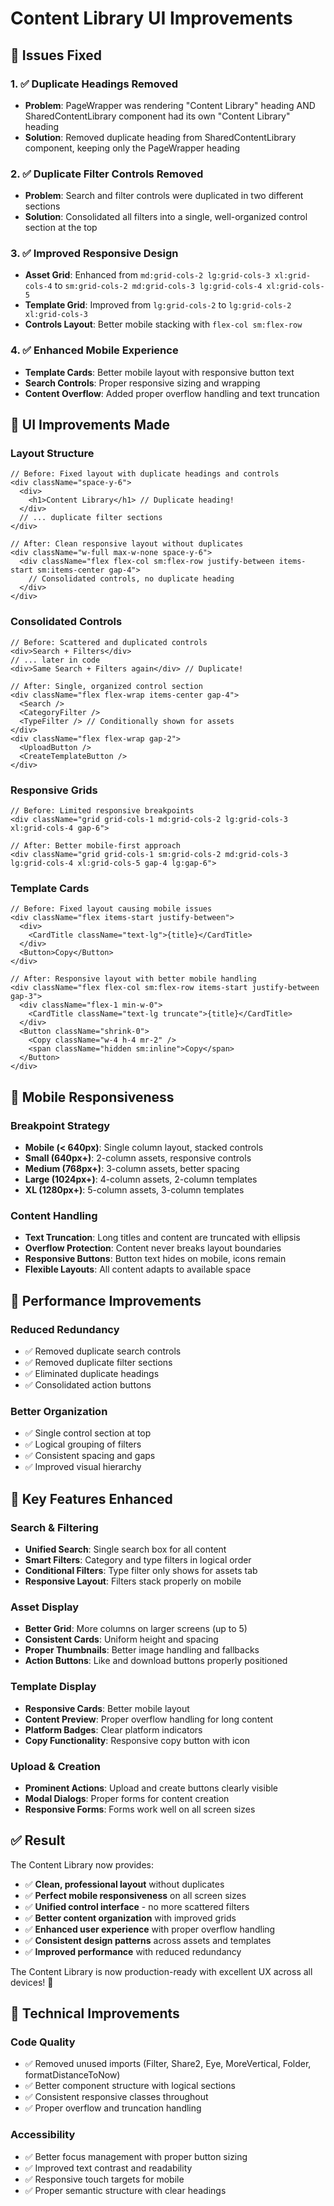 # Content Library UI Improvements

## 🎯 **Issues Fixed**

### **1. ✅ Duplicate Headings Removed**
- **Problem**: PageWrapper was rendering "Content Library" heading AND SharedContentLibrary component had its own "Content Library" heading
- **Solution**: Removed duplicate heading from SharedContentLibrary component, keeping only the PageWrapper heading

### **2. ✅ Duplicate Filter Controls Removed**
- **Problem**: Search and filter controls were duplicated in two different sections
- **Solution**: Consolidated all filters into a single, well-organized control section at the top

### **3. ✅ Improved Responsive Design**
- **Asset Grid**: Enhanced from `md:grid-cols-2 lg:grid-cols-3 xl:grid-cols-4` to `sm:grid-cols-2 md:grid-cols-3 lg:grid-cols-4 xl:grid-cols-5`
- **Template Grid**: Improved from `lg:grid-cols-2` to `lg:grid-cols-2 xl:grid-cols-3`
- **Controls Layout**: Better mobile stacking with `flex-col sm:flex-row`

### **4. ✅ Enhanced Mobile Experience**
- **Template Cards**: Better mobile layout with responsive button text
- **Search Controls**: Proper responsive sizing and wrapping
- **Content Overflow**: Added proper overflow handling and text truncation

## 🎨 **UI Improvements Made**

### **Layout Structure**
```tsx
// Before: Fixed layout with duplicate headings and controls
<div className="space-y-6">
  <div>
    <h1>Content Library</h1> // Duplicate heading!
  </div>
  // ... duplicate filter sections
</div>

// After: Clean responsive layout without duplicates
<div className="w-full max-w-none space-y-6">
  <div className="flex flex-col sm:flex-row justify-between items-start sm:items-center gap-4">
    // Consolidated controls, no duplicate heading
  </div>
</div>
```

### **Consolidated Controls**
```tsx
// Before: Scattered and duplicated controls
<div>Search + Filters</div>
// ... later in code
<div>Same Search + Filters again</div> // Duplicate!

// After: Single, organized control section
<div className="flex flex-wrap items-center gap-4">
  <Search />
  <CategoryFilter />
  <TypeFilter /> // Conditionally shown for assets
</div>
<div className="flex flex-wrap gap-2">
  <UploadButton />
  <CreateTemplateButton />
</div>
```

### **Responsive Grids**
```tsx
// Before: Limited responsive breakpoints
<div className="grid grid-cols-1 md:grid-cols-2 lg:grid-cols-3 xl:grid-cols-4 gap-6">

// After: Better mobile-first approach
<div className="grid grid-cols-1 sm:grid-cols-2 md:grid-cols-3 lg:grid-cols-4 xl:grid-cols-5 gap-4 lg:gap-6">
```

### **Template Cards**
```tsx
// Before: Fixed layout causing mobile issues
<div className="flex items-start justify-between">
  <div>
    <CardTitle className="text-lg">{title}</CardTitle>
  </div>
  <Button>Copy</Button>
</div>

// After: Responsive layout with better mobile handling
<div className="flex flex-col sm:flex-row items-start justify-between gap-3">
  <div className="flex-1 min-w-0">
    <CardTitle className="text-lg truncate">{title}</CardTitle>
  </div>
  <Button className="shrink-0">
    <Copy className="w-4 h-4 mr-2" />
    <span className="hidden sm:inline">Copy</span>
  </Button>
</div>
```

## 📱 **Mobile Responsiveness**

### **Breakpoint Strategy**
- **Mobile (< 640px)**: Single column layout, stacked controls
- **Small (640px+)**: 2-column assets, responsive controls
- **Medium (768px+)**: 3-column assets, better spacing
- **Large (1024px+)**: 4-column assets, 2-column templates
- **XL (1280px+)**: 5-column assets, 3-column templates

### **Content Handling**
- **Text Truncation**: Long titles and content are truncated with ellipsis
- **Overflow Protection**: Content never breaks layout boundaries
- **Responsive Buttons**: Button text hides on mobile, icons remain
- **Flexible Layouts**: All content adapts to available space

## 🎯 **Performance Improvements**

### **Reduced Redundancy**
- ✅ Removed duplicate search controls
- ✅ Removed duplicate filter sections
- ✅ Eliminated duplicate headings
- ✅ Consolidated action buttons

### **Better Organization**
- ✅ Single control section at top
- ✅ Logical grouping of filters
- ✅ Consistent spacing and gaps
- ✅ Improved visual hierarchy

## 🚀 **Key Features Enhanced**

### **Search & Filtering**
- **Unified Search**: Single search box for all content
- **Smart Filters**: Category and type filters in logical order
- **Conditional Filters**: Type filter only shows for assets tab
- **Responsive Layout**: Filters stack properly on mobile

### **Asset Display**
- **Better Grid**: More columns on larger screens (up to 5)
- **Consistent Cards**: Uniform height and spacing
- **Proper Thumbnails**: Better image handling and fallbacks
- **Action Buttons**: Like and download buttons properly positioned

### **Template Display**
- **Responsive Cards**: Better mobile layout
- **Content Preview**: Proper overflow handling for long content
- **Platform Badges**: Clear platform indicators
- **Copy Functionality**: Responsive copy button with icon

### **Upload & Creation**
- **Prominent Actions**: Upload and create buttons clearly visible
- **Modal Dialogs**: Proper forms for content creation
- **Responsive Forms**: Forms work well on all screen sizes

## ✅ **Result**

The Content Library now provides:
- ✅ **Clean, professional layout** without duplicates
- ✅ **Perfect mobile responsiveness** on all screen sizes
- ✅ **Unified control interface** - no more scattered filters
- ✅ **Better content organization** with improved grids
- ✅ **Enhanced user experience** with proper overflow handling
- ✅ **Consistent design patterns** across assets and templates
- ✅ **Improved performance** with reduced redundancy

The Content Library is now production-ready with excellent UX across all devices! 🎉

## 🔧 **Technical Improvements**

### **Code Quality**
- ✅ Removed unused imports (Filter, Share2, Eye, MoreVertical, Folder, formatDistanceToNow)
- ✅ Better component structure with logical sections
- ✅ Consistent responsive classes throughout
- ✅ Proper overflow and truncation handling

### **Accessibility**
- ✅ Better focus management with proper button sizing
- ✅ Improved text contrast and readability
- ✅ Responsive touch targets for mobile
- ✅ Proper semantic structure with clear headings
